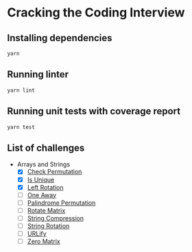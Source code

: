 # Cracking the Coding Interview

## Installing dependencies

```
yarn
```

## Running linter

```
yarn lint
```

## Running unit tests with coverage report

```
yarn test
```

## List of challenges

- Arrays and Strings
    - [x] [Check Permutation](https://github.com/SuNR0N/cracking-the-coding-interview/blob/master/src/arrays-and-strings/check-permutation.ts)
    - [x] [Is Unique](https://github.com/SuNR0N/cracking-the-coding-interview/blob/master/src/arrays-and-strings/is-unique.ts)
    - [x] [Left Rotation](https://github.com/SuNR0N/cracking-the-coding-interview/blob/master/src/arrays-and-strings/left-rotation.ts)
    - [ ] [One Away](https://github.com/SuNR0N/cracking-the-coding-interview/blob/master/src/arrays-and-strings/one-away.ts)
    - [ ] [Palindrome Permutation](https://github.com/SuNR0N/cracking-the-coding-interview/blob/master/src/arrays-and-strings/palindrome-permutation.ts)
    - [ ] [Rotate Matrix](https://github.com/SuNR0N/cracking-the-coding-interview/blob/master/src/arrays-and-strings/rotate-matrix.ts)
    - [ ] [String Compression](https://github.com/SuNR0N/cracking-the-coding-interview/blob/master/src/arrays-and-strings/string-compression.ts)
    - [ ] [String Rotation](https://github.com/SuNR0N/cracking-the-coding-interview/blob/master/src/arrays-and-strings/string-rotation.ts)
    - [ ] [URLify](https://github.com/SuNR0N/cracking-the-coding-interview/blob/master/src/arrays-and-strings/urlify.ts)
    - [ ] [Zero Matrix](https://github.com/SuNR0N/cracking-the-coding-interview/blob/master/src/arrays-and-strings/zero-matrix.ts)
